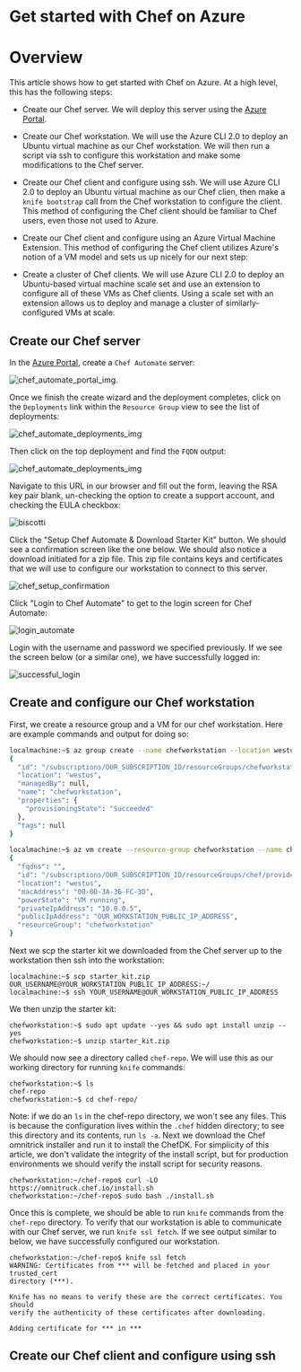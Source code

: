 Get started with Chef on Azure
==============================

# Overview

This article shows how to get started with Chef on Azure. At a high level, this has the following steps:

* Create our Chef server. We will deploy this server using the [Azure Portal](portal.azure.com).

* Create our Chef workstation. We will use the Azure CLI 2.0 to deploy an Ubuntu virtual machine as our Chef workstation. We will then run a script via ssh to configure this workstation and make some modifications to the Chef server.

* Create our Chef client and configure using ssh. We will use Azure CLI 2.0 to deploy an Ubuntu virtual machine as our Chef clien, then make a `knife bootstrap` call from the Chef workstation to configure the client. This method of configuring the Chef client should be familiar to Chef users, even those not used to Azure.

* Create our Chef client and configure using an Azure Virtual Machine Extension. This method of configuring the Chef client utilizes Azure's notion of a VM model and sets us up nicely for our next step:

* Create a cluster of Chef clients. We will use Azure CLI 2.0 to deploy an Ubuntu-based virtual machine scale set and use an extension to configure all of these VMs as Chef clients. Using a scale set with an extension allows us to deploy and manage a cluster of similarly-configured VMs at scale.

## Create our Chef server

In the [Azure Portal](portal.azure.com), create a `Chef Automate` server:

![chef_automate_portal_img](https://raw.githubusercontent.com/gatneil/demos/chef/img/chef_automate_portal.jpg).

Once we finish the create wizard and the deployment completes, click on the `Deployments` link within the `Resource Group` view to see the list of deployments:

![chef_automate_deployments_img](https://raw.githubusercontent.com/gatneil/demos/chef/img/deployments.jpg)

Then click on the top deployment and find the `FQDN` output:

![chef_automate_deployments_img](https://raw.githubusercontent.com/gatneil/demos/chef/img/ChefAutomateUrl.jpg)

Navigate to this URL in our browser and fill out the form, leaving the RSA key pair blank, un-checking the option to create a support account, and checking the EULA checkbox:

![biscotti](https://raw.githubusercontent.com/gatneil/demos/chef/img/biscotti.PNG)

Click the "Setup Chef Automate & Download Starter Kit" button. We should see a confirmation screen like the one below. We should also notice a download initiated for a zip file. This zip file contains keys and certificates that we will use to configure our workstation to connect to this server.

![chef_setup_confirmation](https://raw.githubusercontent.com/gatneil/demos/chef/img/chef_setup_confirmation.PNG)

Click "Login to Chef Automate" to get to the login screen for Chef Automate:

![login_automate](https://raw.githubusercontent.com/gatneil/demos/chef/img/login_automate.PNG)

Login with the username and password we specified previously. If we see the screen below (or a similar one), we have successfully logged in:

![successful_login](https://raw.githubusercontent.com/gatneil/demos/chef/img/successful_login.PNG)

## Create and configure our Chef workstation

First, we create a resource group and a VM for our chef workstation. Here are example commands and output for doing so:

```bash
localmachine:~$ az group create --name chefworkstation --location westus
{
  "id": "/subscriptions/OUR_SUBSCRIPTION_ID/resourceGroups/chefworkstation",
  "location": "westus",
  "managedBy": null,
  "name": "chefworkstation",
  "properties": {
    "provisioningState": "Succeeded"
  },
  "tags": null
}

localmachine:~$ az vm create --resource-group chefworkstation --name chefworkstation --image UbuntuLTS --admin-username OUR_USERNAME_HERE --authentication-type password --admin-password OUR_PASSWORD_HERE
{
  "fqdns": "",
  "id": "/subscriptions/OUR_SUBSCRIPTION_ID/resourceGroups/chef/providers/Microsoft.Compute/virtualMachines/test",
  "location": "westus",
  "macAddress": "00-0D-3A-36-FC-3D",
  "powerState": "VM running",
  "privateIpAddress": "10.0.0.5",
  "publicIpAddress": "OUR_WORKSTATION_PUBLIC_IP_ADDRESS",
  "resourceGroup": "chefworkstation"
}
```

Next we scp the starter kit we downloaded from the Chef server up to the workstation then ssh into the workstation:
```
localmachine:~$ scp starter_kit.zip OUR_USERNAME@YOUR_WORKSTATION_PUBLIC_IP_ADDRESS:~/
localmachine:~$ ssh YOUR_USERNAME@OUR_WORKSTATION_PUBLIC_IP_ADDRESS
```

We then unzip the starter kit:

```
chefworkstation:~$ sudo apt update --yes && sudo apt install unzip --yes
chefworkstation:~$ unzip starter_kit.zip
```

We should now see a directory called `chef-repo`. We will use this as our working directory for running `knife` commands:

```
chefworkstation:~$ ls
chef-repo
chefworkstation:~$ cd chef-repo/
```

Note: if we do an `ls` in the chef-repo directory, we won't see any files. This is because the configuration lives within the `.chef` hidden directory; to see this directory and its contents, run `ls -a`. Next we download the Chef omnitrick installer and run it to install the ChefDK. For simplicity of this article, we don't validate the integrity of the install script, but for production environments we should verify the install script for security reasons.

```
chefworkstation:~/chef-repo$ curl -LO https://omnitruck.chef.io/install.sh
chefworkstation:~/chef-repo$ sudo bash ./install.sh
```

Once this is complete, we should be able to run `knife` commands from the `chef-repo` directory. To verify that our workstation is able to communicate with our Chef server, we run `knife ssl fetch`. If we see output similar to below, we have successfully configured our workstation.

```
chefworkstation:~/chef-repo$ knife ssl fetch
WARNING: Certificates from *** will be fetched and placed in your trusted_cert
directory (***).

Knife has no means to verify these are the correct certificates. You should
verify the authenticity of these certificates after downloading.

Adding certificate for *** in ***
```


## Create our Chef client and configure using ssh
